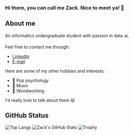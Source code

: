 ### Hi there, you can call me Zack. Nice to meet ya! 👋
## About me

An informatics undergraduate student with passion in data :bar_chart:.

Feel free to contact me through:
* [LinkedIn](https://www.linkedin.com/in/zkyazz/)
* [E-mail](mailto:zakiyaac14@gmail.com)

Here are some of my other hobbies and interests:
* :brain: Pop psychology
* :musical_note: Music
* :hammer: Woodworking

I'd really love to talk about them :smiley:

## GitHub Status
![Top Langs](https://github-readme-stats.vercel.app/api/top-langs/?username=coll-j&langs_count=8&layout=compact&theme=great-gatsby)
![Zack's GitHub Stats](https://github-readme-stats.vercel.app/api?username=coll-j&show_icons=true&theme=great-gatsby&include_all_commits=true&hide=issues,contribs,prs)
![Trophy](https://github-profile-trophy.vercel.app/?username=coll-j&no-frame=true&theme=nord&margin-w=27)

<!--
**coll-j/coll-j** is a ✨ _special_ ✨ repository because its `README.md` (this file) appears on your GitHub profile.

Here are some ideas to get you started:

- 🔭 I’m currently working on ...
- 🌱 I’m currently learning ...
- 👯 I’m looking to collaborate on ...
- 🤔 I’m looking for help with ...
- 💬 Ask me about ...
- 📫 How to reach me: ...
- 😄 Pronouns: ...
- ⚡ Fun fact: ...
-->
